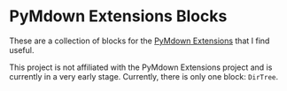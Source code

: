 # PyMdown Extensions Blocks

These are a collection of blocks for the [PyMdown Extensions](https://facelessuser.githug.io/pymdown-extensions) that I find useful.

This project is not affiliated with the PyMdown Extensions project and is currently in a very early stage. Currently, there is only one block: `DirTree`.

